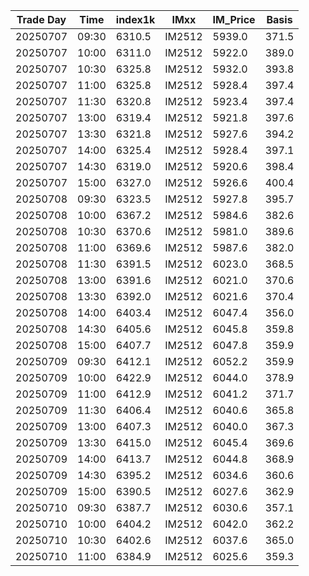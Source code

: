 | Trade Day  | Time | index1k | IMxx | IM_Price | Basis |
| ---------- | ---- | ------- | ---- | -------- | ----- |
| 20250707 | 09:30 | 6310.5 | IM2512 | 5939.0 | 371.5 | 
| 20250707 | 10:00 | 6311.0 | IM2512 | 5922.0 | 389.0 | 
| 20250707 | 10:30 | 6325.8 | IM2512 | 5932.0 | 393.8 | 
| 20250707 | 11:00 | 6325.8 | IM2512 | 5928.4 | 397.4 | 
| 20250707 | 11:30 | 6320.8 | IM2512 | 5923.4 | 397.4 | 
| 20250707 | 13:00 | 6319.4 | IM2512 | 5921.8 | 397.6 | 
| 20250707 | 13:30 | 6321.8 | IM2512 | 5927.6 | 394.2 | 
| 20250707 | 14:00 | 6325.4 | IM2512 | 5928.4 | 397.1 | 
| 20250707 | 14:30 | 6319.0 | IM2512 | 5920.6 | 398.4 | 
| 20250707 | 15:00 | 6327.0 | IM2512 | 5926.6 | 400.4 | 
| 20250708 | 09:30 | 6323.5 | IM2512 | 5927.8 | 395.7 | 
| 20250708 | 10:00 | 6367.2 | IM2512 | 5984.6 | 382.6 | 
| 20250708 | 10:30 | 6370.6 | IM2512 | 5981.0 | 389.6 | 
| 20250708 | 11:00 | 6369.6 | IM2512 | 5987.6 | 382.0 | 
| 20250708 | 11:30 | 6391.5 | IM2512 | 6023.0 | 368.5 | 
| 20250708 | 13:00 | 6391.6 | IM2512 | 6021.0 | 370.6 | 
| 20250708 | 13:30 | 6392.0 | IM2512 | 6021.6 | 370.4 | 
| 20250708 | 14:00 | 6403.4 | IM2512 | 6047.4 | 356.0 | 
| 20250708 | 14:30 | 6405.6 | IM2512 | 6045.8 | 359.8 | 
| 20250708 | 15:00 | 6407.7 | IM2512 | 6047.8 | 359.9 | 
| 20250709 | 09:30 | 6412.1 | IM2512 | 6052.2 | 359.9 |
| 20250709 | 10:00 | 6422.9 | IM2512 | 6044.0 | 378.9 |
| 20250709 | 11:00 | 6412.9 | IM2512 | 6041.2 | 371.7 |
| 20250709 | 11:30 | 6406.4 | IM2512 | 6040.6 | 365.8 |
| 20250709 | 13:00 | 6407.3 | IM2512 | 6040.0 | 367.3 |
| 20250709 | 13:30 | 6415.0 | IM2512 | 6045.4 | 369.6 |
| 20250709 | 14:00 | 6413.7 | IM2512 | 6044.8 | 368.9 |
| 20250709 | 14:30 | 6395.2 | IM2512 | 6034.6 | 360.6 | 
| 20250709 | 15:00 | 6390.5 | IM2512 | 6027.6 | 362.9 | 
| 20250710 | 09:30 | 6387.7 | IM2512 | 6030.6 | 357.1 | 
| 20250710 | 10:00 | 6404.2 | IM2512 | 6042.0 | 362.2 | 
| 20250710 | 10:30 | 6402.6 | IM2512 | 6037.6 | 365.0 | 
| 20250710 | 11:00 | 6384.9 | IM2512 | 6025.6 | 359.3 | 
